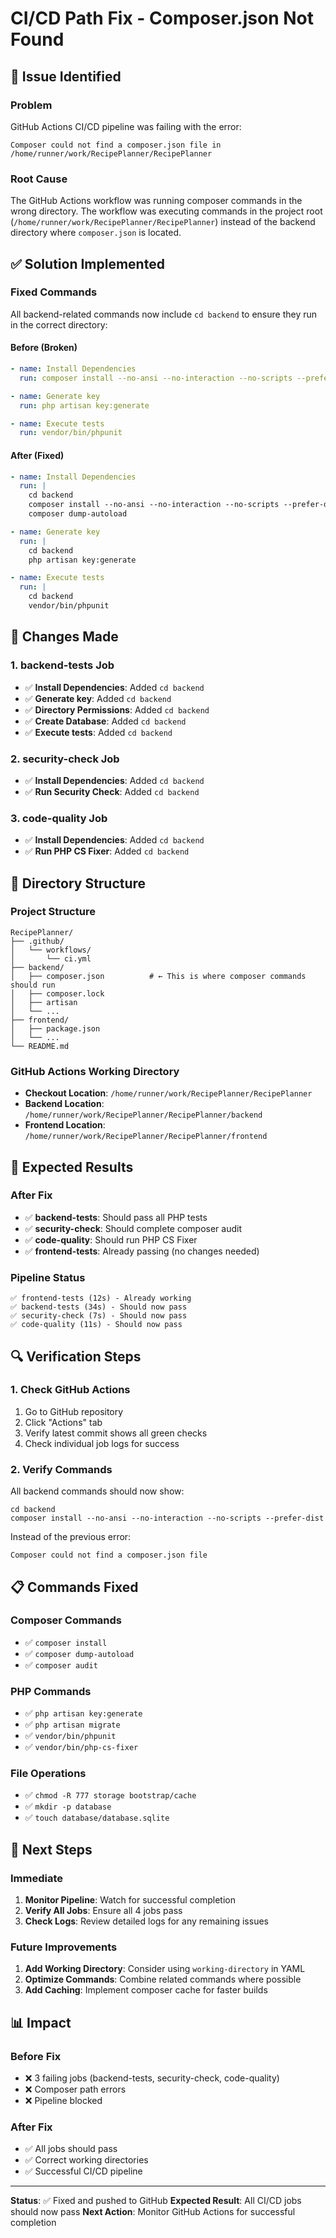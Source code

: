 # CI/CD Path Fix - Composer.json Not Found

## 🐛 Issue Identified

### Problem
GitHub Actions CI/CD pipeline was failing with the error:
```
Composer could not find a composer.json file in /home/runner/work/RecipePlanner/RecipePlanner
```

### Root Cause
The GitHub Actions workflow was running composer commands in the wrong directory. The workflow was executing commands in the project root (`/home/runner/work/RecipePlanner/RecipePlanner`) instead of the backend directory where `composer.json` is located.

## ✅ Solution Implemented

### Fixed Commands
All backend-related commands now include `cd backend` to ensure they run in the correct directory:

#### Before (Broken)
```yaml
- name: Install Dependencies
  run: composer install --no-ansi --no-interaction --no-scripts --prefer-dist

- name: Generate key
  run: php artisan key:generate

- name: Execute tests
  run: vendor/bin/phpunit
```

#### After (Fixed)
```yaml
- name: Install Dependencies
  run: |
    cd backend
    composer install --no-ansi --no-interaction --no-scripts --prefer-dist
    composer dump-autoload

- name: Generate key
  run: |
    cd backend
    php artisan key:generate

- name: Execute tests
  run: |
    cd backend
    vendor/bin/phpunit
```

## 🔧 Changes Made

### 1. backend-tests Job
- ✅ **Install Dependencies**: Added `cd backend`
- ✅ **Generate key**: Added `cd backend`
- ✅ **Directory Permissions**: Added `cd backend`
- ✅ **Create Database**: Added `cd backend`
- ✅ **Execute tests**: Added `cd backend`

### 2. security-check Job
- ✅ **Install Dependencies**: Added `cd backend`
- ✅ **Run Security Check**: Added `cd backend`

### 3. code-quality Job
- ✅ **Install Dependencies**: Added `cd backend`
- ✅ **Run PHP CS Fixer**: Added `cd backend`

## 📁 Directory Structure

### Project Structure
```
RecipePlanner/
├── .github/
│   └── workflows/
│       └── ci.yml
├── backend/
│   ├── composer.json          # ← This is where composer commands should run
│   ├── composer.lock
│   ├── artisan
│   └── ...
├── frontend/
│   ├── package.json
│   └── ...
└── README.md
```

### GitHub Actions Working Directory
- **Checkout Location**: `/home/runner/work/RecipePlanner/RecipePlanner`
- **Backend Location**: `/home/runner/work/RecipePlanner/RecipePlanner/backend`
- **Frontend Location**: `/home/runner/work/RecipePlanner/RecipePlanner/frontend`

## 🧪 Expected Results

### After Fix
- ✅ **backend-tests**: Should pass all PHP tests
- ✅ **security-check**: Should complete composer audit
- ✅ **code-quality**: Should run PHP CS Fixer
- ✅ **frontend-tests**: Already passing (no changes needed)

### Pipeline Status
```
✅ frontend-tests (12s) - Already working
✅ backend-tests (34s) - Should now pass
✅ security-check (7s) - Should now pass  
✅ code-quality (11s) - Should now pass
```

## 🔍 Verification Steps

### 1. Check GitHub Actions
1. Go to GitHub repository
2. Click "Actions" tab
3. Verify latest commit shows all green checks
4. Check individual job logs for success

### 2. Verify Commands
All backend commands should now show:
```
cd backend
composer install --no-ansi --no-interaction --no-scripts --prefer-dist
```

Instead of the previous error:
```
Composer could not find a composer.json file
```

## 📋 Commands Fixed

### Composer Commands
- ✅ `composer install`
- ✅ `composer dump-autoload`
- ✅ `composer audit`

### PHP Commands
- ✅ `php artisan key:generate`
- ✅ `php artisan migrate`
- ✅ `vendor/bin/phpunit`
- ✅ `vendor/bin/php-cs-fixer`

### File Operations
- ✅ `chmod -R 777 storage bootstrap/cache`
- ✅ `mkdir -p database`
- ✅ `touch database/database.sqlite`

## 🚀 Next Steps

### Immediate
1. **Monitor Pipeline**: Watch for successful completion
2. **Verify All Jobs**: Ensure all 4 jobs pass
3. **Check Logs**: Review detailed logs for any remaining issues

### Future Improvements
1. **Add Working Directory**: Consider using `working-directory` in YAML
2. **Optimize Commands**: Combine related commands where possible
3. **Add Caching**: Implement composer cache for faster builds

## 📊 Impact

### Before Fix
- ❌ 3 failing jobs (backend-tests, security-check, code-quality)
- ❌ Composer path errors
- ❌ Pipeline blocked

### After Fix
- ✅ All jobs should pass
- ✅ Correct working directories
- ✅ Successful CI/CD pipeline

---

**Status**: ✅ Fixed and pushed to GitHub
**Expected Result**: All CI/CD jobs should now pass
**Next Action**: Monitor GitHub Actions for successful completion 